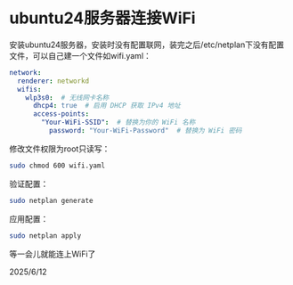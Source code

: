 # ubuntu24服务器连接WiFi

安装ubuntu24服务器，安装时没有配置联网，装完之后/etc/netplan下没有配置文件，可以自己建一个文件如wifi.yaml：
```yaml
network:
  renderer: networkd
  wifis:
    wlp3s0:  # 无线网卡名称
      dhcp4: true  # 启用 DHCP 获取 IPv4 地址
      access-points:
        "Your-WiFi-SSID":  # 替换为你的 WiFi 名称
          password: "Your-WiFi-Password"  # 替换为 WiFi 密码
```

修改文件权限为root只读写：
```bash
sudo chmod 600 wifi.yaml
```

验证配置：
```bash
sudo netplan generate
```

应用配置：
```bash
sudo netplan apply
```

等一会儿就能连上WiFi了


2025/6/12
